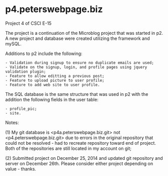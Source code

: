 p4.peterswebpage.biz
====================

Project 4 of CSCI E-15

The project is a continuation of the Microblog project that was started in p2.  A new project and database were
created utilizing the framework and mySQL.

Additions to p2 include the following:

	- Validation during signup to ensure no duplicate emails are used;
	- Validate on the signup, login, and profile pages using jquery validation plugin;
	- Feature to allow editting a previous post;
	- Feature to upload picture to user profile;
	- Feature to add web site to user profile.

The SQL database is the same structure that was used in p2 with the addition the following fields in the user table:

	- profile_pic;
	- site.

Notes:

(1) My git database is <p4a.peterswebpage.biz.git> not <p4.peterswebpage.biz.git> due to errors in the original 
repository that could not be resolved - had to recreate repository toward end of project.  Both of the repositories 
are still located in my account on git;

(2) Submitted project on December 25, 2014 and updated git repository and server on December 26th.  Please consider 
either project depending on value - thanks.
